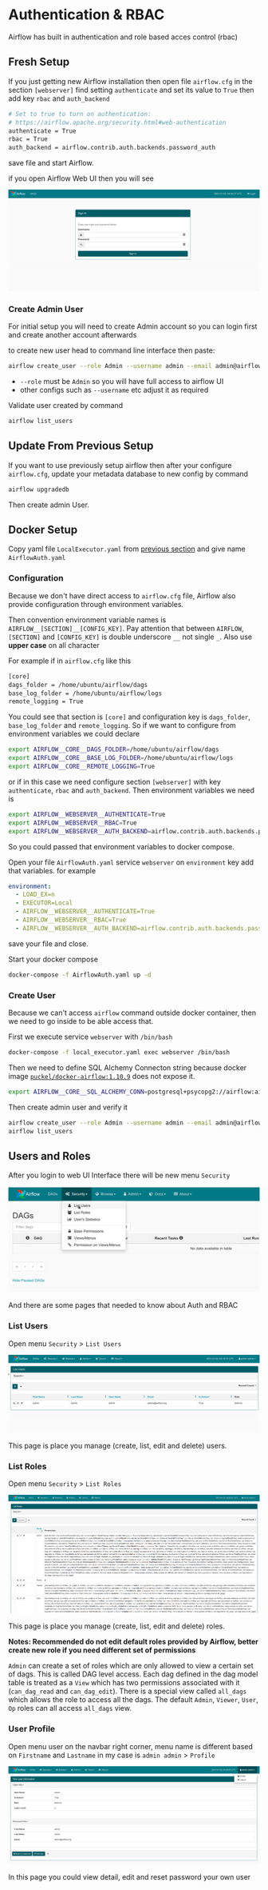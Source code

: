 # Authentication & RBAC

Airflow has built in authentication and role based acces control (rbac)

## Fresh Setup

If you just getting new Airflow installation then open file `airflow.cfg` in the section `[webserver]` find setting `authenticate` and set its value to `True` then add key `rbac` and `auth_backend`

```bash
# Set to true to turn on authentication:
# https://airflow.apache.org/security.html#web-authentication
authenticate = True
rbac = True
auth_backend = airflow.contrib.auth.backends.password_auth
```

save file and start Airflow.

if you open Airflow Web UI then you will see

<img src="./imgs/2_login.png"/>

### Create Admin User

For initial setup you will need to create Admin account so you can login first and create another account afterwards

to create new user head to command line interface then paste:

```bash
airflow create_user --role Admin --username admin --email admin@airflow.org --password admin --firstname admin --lastname admin
```

- `--role` must be `Admin` so you will have full access to airflow UI
- other configs such as `--username` etc adjust it as required

Validate user created by command

```bash
airflow list_users
```

## Update From Previous Setup

If you want to use previously setup airflow then after your configure `airflow.cfg`, update your metadata database to new config by command

```bash
airflow upgradedb
```

Then create admin User.

## Docker Setup

Copy yaml file `LocalExecutor.yaml` from [previous section](1.%20LocalExecutor%20Installation.md) and give name `AirflowAuth.yaml`

### Configuration

Because we don't have direct access to `airflow.cfg` file, Airflow also provide configuration through environment variables.

Then convention environment variable names is `AIRFLOW__[SECTION]__[CONFIG_KEY]`. Pay attention that between `AIRFLOW`, `[SECTION]` and `[CONFIG_KEY]` is double underscore `__` not single `_`. Also use **upper case** on all character

For example if in `airflow.cfg` like this

```bash
[core]
dags_folder = /home/ubuntu/airflow/dags
base_log_folder = /home/ubuntu/airflow/logs
remote_logging = True
```

You could see that section is `[core]` and configuration key is `dags_folder`, `base_log_folder` and `remote_logging`. So if we want to configure from environment variables we could declare

```bash
export AIRFLOW__CORE__DAGS_FOLDER=/home/ubuntu/airflow/dags
export AIRFLOW__CORE__BASE_LOG_FOLDER=/home/ubuntu/airflow/logs
export AIRFLOW__CORE__REMOTE_LOGGING=True
```

or if in this case we need configure section `[webserver]` with key `authenticate`, `rbac` and `auth_backend`. Then environment variables we need is

```bash
export AIRFLOW__WEBSERVER__AUTHENTICATE=True
export AIRFLOW__WEBSERVER__RBAC=True
export AIRFLOW__WEBSERVER__AUTH_BACKEND=airflow.contrib.auth.backends.password_auth
```

So you could passed that environment variables to docker compose.

Open your file `AirflowAuth.yaml` service `webserver` on `environment` key add that variables. for example

```yaml
environment:
  - LOAD_EX=n
  - EXECUTOR=Local
  - AIRFLOW__WEBSERVER__AUTHENTICATE=True
  - AIRFLOW__WEBSERVER__RBAC=True
  - AIRFLOW__WEBSERVER__AUTH_BACKEND=airflow.contrib.auth.backends.password_auth
```

save your file and close.

Start your docker compose

```bash
docker-compose -f AirflowAuth.yaml up -d
```

### Create User

Because we can't access `airflow` command outside docker container, then we need to go inside to be able access that.

First we execute service `webserver` with `/bin/bash`

```bash
docker-compose -f local_executor.yaml exec webserver /bin/bash
```

Then we need to define SQL Alchemy Connecton string because docker image [`puckel/docker-airflow:1.10.9`](<(https://hub.docker.com/r/puckel/docker-airflow)>) does not expose it.

```bash
export AIRFLOW__CORE__SQL_ALCHEMY_CONN=postgresql+psycopg2://airflow:airflow@postgres:5432/airflow
```

Then create admin user and verify it

```bash
airflow create_user --role Admin --username admin --email admin@airflow.org --password admin --firstname admin --lastname admin
airflow list_users
```

## Users and Roles

After you login to web UI Interface there will be new menu `Security`

<img src="./imgs/3_security.png"/>

And there are some pages that needed to know about Auth and RBAC

### List Users

Open menu `Security` > `List Users`

<img src="./imgs/4_list_users.png"/>

This page is place you manage (create, list, edit and delete) users.

### List Roles

Open menu `Security` > `List Roles`

<img src="./imgs/5_list_roles.png"/>

This page is place you manage (create, list, edit and delete) roles.

**Notes: Recommended do not edit default roles provided by Airflow, better create new role if you need different set of permissions**

`Admin` can create a set of roles which are only allowed to view a certain set of dags. This is called DAG level access. Each dag defined in the dag model table is treated as a `View` which has two permissions associated with it (`can_dag_read` and `can_dag_edit`). There is a special view called `all_dags` which allows the role to access all the dags. The default `Admin`, `Viewer`, `User`, `Op` roles can all access `all_dags` view.

### User Profile

Open menu user on the navbar right corner, menu name is different based on `Firstname` and `Lastname` in my case is `admin admin` > `Profile`

<img src="./imgs/6_profile.png"/>

In this page you could view detail, edit and reset password your own user
